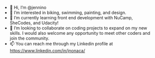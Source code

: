 - 👋 Hi, I’m @jennino
- 👀 I’m interested in biking, swimming, painting, and design. 
- 🌱 I’m currently learning front end development with NuCamp, SheCodes, and Udacity!
- 💞️ I’m looking to collaborate on coding projects to expand on my new skills. I would also welcome any opportunity to meet other coders and join the community.
- 📫 You can reach me through my Linkedin profile at https://www.linkedin.com/in/jnonaca/

<!---
jennino/jennino is a ✨ special ✨ repository because its `README.md` (this file) appears on your GitHub profile.
You can click the Preview link to take a look at your changes.
--->
